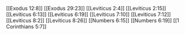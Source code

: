 [[Exodus 12:8]]
[[Exodus 29:23]]
[[Leviticus 2:4]]
[[Leviticus 2:15]]
[[Leviticus 6:13]]
[[Leviticus 6:19]]
[[Leviticus 7:10]]
[[Leviticus 7:12]]
[[Leviticus 8:2]]
[[Leviticus 8:26]]
[[Numbers 6:15]]
[[Numbers 6:19]]
[[1 Corinthians 5:7]]
